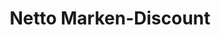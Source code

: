 ---
title: "Netto Marken-Discount"
url: /berlin/netto-marken-discount-frankfurter-allee/
shop: Supermarkt
---